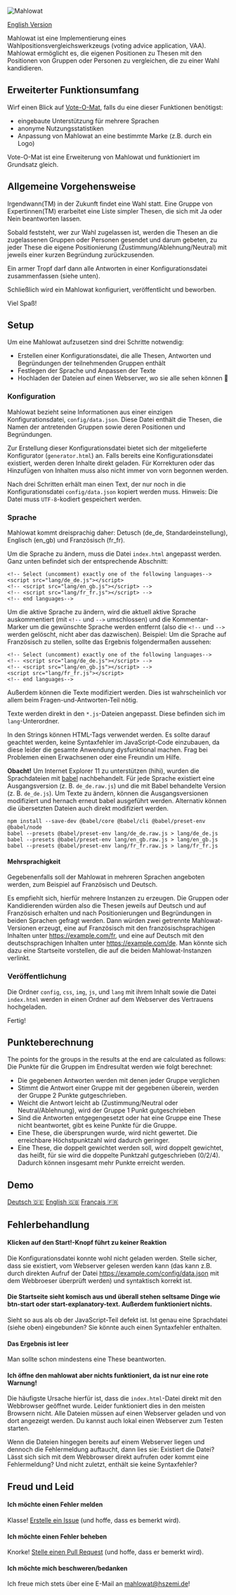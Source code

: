 ![Mahlowat](img/mahlowat_logo.png)

[English Version](README.md)

Mahlowat ist eine Implementierung eines Wahlpositionsvergleichswerkzeugs (voting advice application, VAA). Mahlowat ermöglicht es, die eigenen Positionen zu Thesen mit den Positionen von Gruppen oder Personen zu vergleichen,
die zu einer Wahl kandidieren.

Erweiterter Funktionsumfang
---------------------------

Wirf einen Blick auf [Vote-O-Mat](https://github.com/SilvanVerhoeven/vote-o-mat), falls du eine dieser Funktionen benötigst:

- eingebaute Unterstützung für mehrere Sprachen
- anonyme Nutzungsstatistiken
- Anpassung von Mahlowat an eine bestimmte Marke (z.B. durch ein Logo)

Vote-O-Mat ist eine Erweiterung von Mahlowat und funktioniert im Grundsatz gleich.


Allgemeine Vorgehensweise
--------------------------

Irgendwann(TM) in der Zukunft findet eine Wahl statt. Eine Gruppe von Expertinnen(TM) erarbeitet eine Liste simpler Thesen, die sich mit 
Ja oder Nein beantworten lassen.

Sobald feststeht, wer zur Wahl zugelassen ist, werden die Thesen an die zugelassenen Gruppen oder Personen gesendet und darum gebeten,
zu jeder These die eigene Positionierung (Zustimmung/Ablehnung/Neutral) mit jeweils einer kurzen Begründung zurückzusenden.

Ein armer Tropf darf dann alle Antworten in einer Konfigurationsdatei zusammenfassen (siehe unten).

Schließlich wird ein Mahlowat konfiguriert, veröffentlicht und beworben.

Viel Spaß!


Setup
-----

Um eine Mahlowat aufzusetzen sind drei Schritte notwendig:

 - Erstellen einer Konfigurationsdatei, die alle Thesen, Antworten und Begründungen der teilnehmenden Gruppen enthält
 - Festlegen der Sprache und Anpassen der Texte
 - Hochladen der Dateien auf einen Webserver, wo sie alle sehen können :see_no_evil:

### Konfiguration

Mahlowat bezieht seine Informationen aus einer einzigen Konfigurationsdatei, `config/data.json`. Diese Datei enthält die
Thesen, die Namen der antretenden Gruppen sowie deren Positionen und Begründungen.

Zur Erstellung dieser Konfigurationsdatei bietet sich der mitgelieferte Konfigurator (`generator.html`) an. Falls bereits
eine Konfigurationsdatei existiert, werden deren Inhalte direkt geladen. Für Korrekturen oder das Hinzufügen von
Inhalten muss also nicht immer von vorn begonnen werden.

Nach drei Schritten erhält man einen Text, der nur noch in die Konfigurationsdatei `config/data.json` kopiert werden muss. 
Hinweis: Die Datei muss `UTF-8`-kodiert gespeichert werden.

### Sprache

Mahlowat kommt dreisprachig daher: Detusch (de\_de, Standardeinstellung), Englisch (en\_gb) und Französisch (fr\_fr).

Um die Sprache zu ändern, muss die Datei `index.html` angepasst werden.
Ganz unten befindet sich der entsprechende Abschnitt:

```
<!-- Select (uncomment) exactly one of the following languages-->
<script src="lang/de_de.js"></script>
<!-- <script src="lang/en_gb.js"></script> -->
<!-- <script src="lang/fr_fr.js"></script> -->
<!-- end languages-->
```

Um die aktive Sprache zu ändern, wird die aktuell aktive Sprache auskommentiert (mit `<!--` und `-->` umschlossen) und die Kommentar-Marker
um die gewünschte Sprache werden entfernt (also die `<!--` und `-->` werden gelöscht, nicht aber das dazwischen).
Beispiel: Um die Sprache auf Französisch zu stellen, sollte das Ergebnis folgendermaßen aussehen:

```
<!-- Select (uncomment) exactly one of the following languages-->
<!-- <script src="lang/de_de.js"></script> -->
<!-- <script src="lang/en_gb.js"></script> -->
<script src="lang/fr_fr.js"></script>
<!-- end languages-->
```

Außerdem können die Texte modifiziert werden. Dies ist wahrscheinlich vor allem beim Fragen-und-Antworten-Teil nötig.

Texte werden direkt in den `*.js`-Dateien angepasst. Diese befinden sich im `lang`-Unterordner.

In den Strings können HTML-Tags verwendet werden. Es sollte darauf geachtet werden, keine Syntaxfehler im JavaScript-Code einzubauen, 
da diese leider die gesamte Anwendung dysfunktional machen. Frag bei Problemen einen Erwachsenen oder eine Freundin um Hilfe.

**Obacht!** Um Internet Explorer 11 zu unterstützen (hihi), wurden die Sprachdateien mit [babel](https://babeljs.io)
nachbehandelt. Für jede Sprache existiert eine Ausgangsversion (z. B. `de_de.raw.js`) und die mit Babel behandelte Version
(z. B. `de_de.js`). Um Texte zu ändern, können die Ausgangsversionen modifiziert und hernach erneut babel ausgeführt werden. 
Alternativ können die übersetzten Dateien auch direkt modifiziert werden.

```
npm install --save-dev @babel/core @babel/cli @babel/preset-env @babel/node
babel --presets @babel/preset-env lang/de_de.raw.js > lang/de_de.js
babel --presets @babel/preset-env lang/en_gb.raw.js > lang/en_gb.js
babel --presets @babel/preset-env lang/fr_fr.raw.js > lang/fr_fr.js
```

#### Mehrsprachigkeit

Gegebenenfalls soll der Mahlowat in mehreren Sprachen angeboten werden, zum Beispiel auf Französisch und Deutsch.

Es empfiehlt sich, hierfür mehrere Instanzen zu erzeugen. Die Gruppen oder Kandidierenden würden also die Thesen jeweils auf Deutsch und auf 
Französisch erhalten und nach Positionierungen und Begründungen in beiden Sprachen gefragt werden. Dann würden zwei getrennte Mahlowat-Versionen
erzeugt, eine auf Französisch mit den französischsprachigen Inhalten unter https://example.com/fr, und eine auf Deutsch mit den deutschsprachigen
Inhalten unter https://example.com/de. Man könnte sich dazu eine Startseite vorstellen, die auf die beiden Mahlowat-Instanzen verlinkt.

### Veröffentlichung

Die Ordner `config`, `css`, `img`, `js`, und `lang` mit ihrem Inhalt sowie die Datei `index.html` werden in einen Ordner auf dem Webserver des
Vertrauens hochgeladen.

Fertig!


Punkteberechnung
----------------

The points for the groups in the results at the end are calculated as follows: 
Die Punkte für die Gruppen im Endresultat werden wie folgt berechnet:

 - Die gegebenen Antworten werden mit denen jeder Gruppe verglichen
 - Stimmt die Antwort einer Gruppe mit der gegebenen überein, werden der Gruppe 2 Punkte gutgeschrieben.
 - Weicht die Antwort leicht ab (Zustimmung/Neutral oder Neutral/Ablehnung), wird der Gruppe 1 Punkt gutgeschrieben
 - Sind die Antworten entgegengesetzt oder hat eine Gruppe eine These nicht beantwortet, gibt es keine Punkte für die Gruppe.
 - Eine These, die übersprungen wurde, wird nicht gewertet. Die erreichbare Höchstpunktzahl wird dadurch geringer.
 - Eine These, die doppelt gewichtet werden soll, wird doppelt gewichtet, das heißt, für sie wird die doppelte Punktzahl
   gutgeschrieben (0/2/4). Dadurch können insgesamt mehr Punkte erreicht werden.


Demo
----

[Deutsch :de:](https://hscmi.de/mahlowat/de/) [English :uk:](https://hscmi.de/mahlowat/en/) [Français :fr:](https://hscmi.de/mahlowat/fr/)


Fehlerbehandlung
----------------

#### Klicken auf den Start!-Knopf führt zu keiner Reaktion

Die Konfigurationsdatei konnte wohl nicht geladen werden. Stelle sicher, dass sie existiert, vom Webserver gelesen werden kann
(das kann z.B. durch direkten Aufruf der Datei https://example.com/config/data.json mit dem Webbroeser überprüft werden) und 
syntaktisch korrekt ist.


#### Die Startseite sieht komisch aus und überall stehen seltsame Dinge wie btn-start oder start-explanatory-text. Außerdem funktioniert nichts.

Sieht so aus als ob der JavaScript-Teil defekt ist. Ist genau eine Sprachdatei (siehe oben) eingebunden? Sie könnte auch einen Syntaxfehler enthalten.


#### Das Ergebnis ist leer

Man sollte schon mindestens eine These beantworten.


#### Ich öffne den mahlowat aber nichts funktioniert, da ist nur eine rote Warnung!

Die häufigste Ursache hierfür ist, dass die `index.html`-Datei direkt mit den Webbrowser geöffnet wurde. Leider funktioniert dies in den
meisten Browsern nicht. Alle Dateien müssen auf einen Webserver geladen und von dort angezeigt werden. Du kannst auch lokal einen Webserver
zum Testen starten.

Wenn die Dateien hingegen bereits auf einem Webserver liegen und dennoch die Fehlermeldung auftaucht, dann lies sie: Existiert die Datei?
Lässt sich sich mit dem Webbrowser direkt aufrufen oder kommt eine Fehlermeldung? Und nicht zuletzt, enthält sie keine Syntaxfehler?


Freud und Leid
------------

#### Ich möchte einen Fehler melden

Klasse!  [Erstelle ein Issue](https://github.com/HSZemi/mahlowat/issues) (und hoffe, dass es bemerkt wird).


#### Ich möchte einen Fehler beheben

Knorke!  [Stelle einen Pull Request](https://github.com/HSZemi/mahlowat/pulls) (und hoffe, dass er bemerkt wird).

#### Ich möchte mich beschweren/bedanken

Ich freue mich stets über eine E-Mail an mahlowat@hszemi.de!
